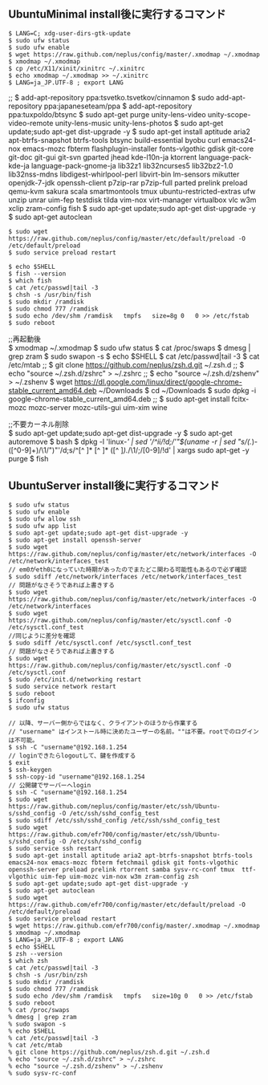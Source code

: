 <!-- -*- gfm -*- -->

## UbuntuMinimal install後に実行するコマンド ##
	$ LANG=C; xdg-user-dirs-gtk-update
	$ sudo ufw status
	$ sudo ufw enable
	$ wget https://raw.github.com/neplus/config/master/.xmodmap ~/.xmodmap
	$ xmodmap ~/.xmodmap
	$ cp /etc/X11/xinit/xinitrc ~/.xinitrc
	$ echo xmodmap ~/.xmodmap >> ~/.xinitrc
	$ LANG=ja_JP.UTF-8 ; export LANG

;;	$ add-apt-repository ppa:tsvetko.tsvetkov/cinnamon
	$ sudo add-apt-repository ppa:japaneseteam/ppa
	$ add-apt-repository ppa:tuxpoldo/btsync
	$ sudo apt-get purge unity-lens-video unity-scope-video-remote unity-lens-music unity-lens-photos
	$ sudo apt-get update;sudo apt-get dist-upgrade -y
	$ sudo apt-get install aptitude aria2 apt-btrfs-snapshot btrfs-tools btsync build-essential byobu curl emacs24-nox emacs-mozc fbterm flashplugin-installer fonts-vlgothic gdisk git-core git-doc git-gui git-svn gparted jhead kde-l10n-ja ktorrent language-pack-kde-ja language-pack-gnome-ja lib32z1 lib32ncurses5 lib32bz2-1.0 lib32nss-mdns libdigest-whirlpool-perl libvirt-bin lm-sensors mikutter openjdk-7-jdk openssh-client p7zip-rar p7zip-full parted prelink preload qemu-kvm sakura scala smartmontools tmux ubuntu-restricted-extras ufw unzip unrar uim-fep testdisk tilda vim-nox virt-manager virtualbox vlc w3m xclip zram-config fish
	$ sudo apt-get update;sudo apt-get dist-upgrade -y
	$ sudo apt-get autoclean

	$ sudo wget https://raw.github.com/neplus/config/master/etc/default/preload -O /etc/default/preload
	$ sudo service preload restart

	$ echo $SHELL
	$ fish --version
	$ which fish
	$ cat /etc/passwd|tail -3
	$ chsh -s /usr/bin/fish
	$ sudo mkdir /ramdisk
	$ sudo chmod 777 /ramdisk
	$ sudo echo /dev/shm /ramdisk   tmpfs   size=8g 0   0 >> /etc/fstab
	$ sudo reboot

;;再起動後	
	$ xmodmap ~/.xmodmap
	$ sudo ufw status
	$ cat /proc/swaps
	$ dmesg | grep zram
	$ sudo swapon -s
	$ echo $SHELL
	$ cat /etc/passwd|tail -3
	$ cat /etc/mtab
;;	$ git clone https://github.com/neplus/zsh.d.git ~/.zsh.d
;;	$ echo "source ~/.zsh.d/zshrc" > ~/.zshrc
;;	$ echo "source ~/.zsh.d/zshenv" > ~/.zshenv
	$ wget https://dl.google.com/linux/direct/google-chrome-stable_current_amd64.deb ~/Downloads
	$ cd ~/Downloads
	$ sudo dpkg -i google-chrome-stable_current_amd64.deb
	;; $ sudo apt-get install fcitx-mozc mozc-server mozc-utils-gui uim-xim wine
	
;;不要カーネル削除	
	$ sudo apt-get update;sudo apt-get dist-upgrade -y
	$ sudo apt-get autoremove
	$ bash
	$ dpkg -l 'linux-*' | sed '/^ii/!d;/'"$(uname -r | sed "s/\(.*\)-\([^0-9]\+\)/\1/")"'/d;s/^[^ ]* [^ ]* \([^ ]*\).*/\1/;/[0-9]/!d' | xargs sudo apt-get -y purge
	$ fish
	 
	
## UbuntuServer install後に実行するコマンド ##
	$ sudo ufw status
	$ sudo ufw enable
	$ sudo ufw allow ssh
	$ sudo ufw app list
	$ sudo apt-get update;sudo apt-get dist-upgrade -y
	$ sudo apt-get install openssh-server
	$ sudo wget https://raw.github.com/neplus/config/master/etc/network/interfaces -O /etc/network/interfaces_test
	// em0がeth0になっていた時期があったのでまたどこ関わる可能性もあるので必ず確認
	$ sudo sdiff /etc/network/interfaces /etc/network/interfaces_test
	// 問題がなさそうであれば上書きする
	$ sudo wget https://raw.github.com/neplus/config/master/etc/network/interfaces -O /etc/network/interfaces
	$ sudo wget https://raw.github.com/neplus/config/master/etc/sysctl.conf -O /etc/sysctl.conf_test
	//同じように差分を確認
	$ sudo sdiff /etc/sysctl.conf /etc/sysctl.conf_test
	// 問題がなさそうであれば上書きする
	$ sudo wget https://raw.github.com/neplus/config/master/etc/sysctl.conf -O /etc/sysctl.conf
	$ sudo /etc/init.d/networking restart
	$ sudo service network restart
	$ sudo reboot
	$ ifconfig
	$ sudo ufw status
	
	// 以降、サーバー側からではなく、クライアントのほうから作業する
	// "username" はインストール時に決めたユーザーの名前。""は不要。rootでのログインは不可能。
	$ ssh -C "username"@192.168.1.254
	// loginできたらlogoutして、鍵を作成する
	$ exit
	$ ssh-keygen
	$ ssh-copy-id "username"@192.168.1.254
	// 公開鍵でサーバーへlogin
	$ ssh -C "username"@192.168.1.254
	$ sudo wget https://raw.github.com/neplus/config/master/etc/ssh/Ubuntu-s/sshd_config -O /etc/ssh/sshd_config_test
	$ sudo sdiff /etc/ssh/sshd_config /etc/ssh/sshd_config_test
	$ sudo wget https://raw.github.com/efr700/config/master/etc/ssh/Ubuntu-s/sshd_config -O /etc/ssh/sshd_config
	$ sudo service ssh restart
	$ sudo apt-get install aptitude aria2 apt-btrfs-snapshot btrfs-tools emacs24-nox emacs-mozc fbterm fetchmail gdisk git fonts-vlgothic openssh-server preload prelink rtorrent samba sysv-rc-conf tmux  ttf-vlgothic uim-fep uim-mozc vim-nox w3m zram-config zsh
	$ sudo apt-get update;sudo apt-get dist-upgrade -y
	$ sudo apt-get autoclean
	$ sudo wget https://raw.github.com/efr700/config/master/etc/default/preload -O /etc/default/preload
	$ sudo service preload restart
	$ wget https://raw.github.com/efr700/config/master/.xmodmap ~/.xmodmap
	$ xmodmap ~/.xmodmap
	$ LANG=ja_JP.UTF-8 ; export LANG
	$ echo $SHELL
	$ zsh --version
	$ which zsh
	$ cat /etc/passwd|tail -3
	$ chsh -s /usr/bin/zsh
	$ sudo mkdir /ramdisk
	$ sudo chmod 777 /ramdisk
	$ sudo echo /dev/shm /ramdisk   tmpfs   size=10g 0   0 >> /etc/fstab
	$ sudo reboot
	% cat /proc/swaps
	% dmesg | grep zram
	% sudo swapon -s
	% echo $SHELL
	% cat /etc/passwd|tail -3
	% cat /etc/mtab
	% git clone https://github.com/neplus/zsh.d.git ~/.zsh.d
	% echo "source ~/.zsh.d/zshrc" > ~/.zshrc
	% echo "source ~/.zsh.d/zshenv" > ~/.zshenv
	% sudo sysv-rc-conf

